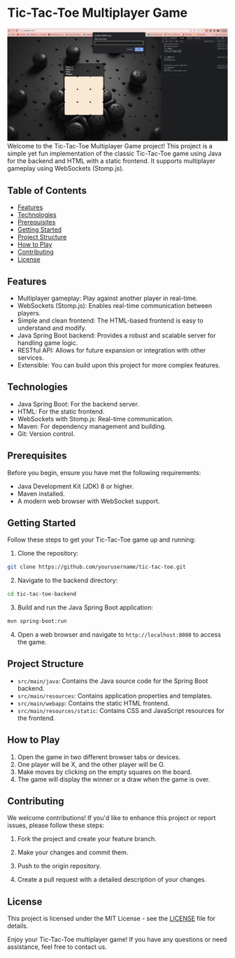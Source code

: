 
# Tic-Tac-Toe Multiplayer Game
![Alt text](image.png)
Welcome to the Tic-Tac-Toe Multiplayer Game project! This project is a simple yet fun implementation of the classic Tic-Tac-Toe game using Java for the backend and HTML with a static frontend. It supports multiplayer gameplay using WebSockets (Stomp.js).

## Table of Contents

- [Features](#features)
- [Technologies](#technologies)
- [Prerequisites](#prerequisites)
- [Getting Started](#getting-started)
- [Project Structure](#project-structure)
- [How to Play](#how-to-play)
- [Contributing](#contributing)
- [License](#license)

## Features

- Multiplayer gameplay: Play against another player in real-time.
- WebSockets (Stomp.js): Enables real-time communication between players.
- Simple and clean frontend: The HTML-based frontend is easy to understand and modify.
- Java Spring Boot backend: Provides a robust and scalable server for handling game logic.
- RESTful API: Allows for future expansion or integration with other services.
- Extensible: You can build upon this project for more complex features.

## Technologies

- Java Spring Boot: For the backend server.
- HTML: For the static frontend.
- WebSockets with Stomp.js: Real-time communication.
- Maven: For dependency management and building.
- Git: Version control.

## Prerequisites

Before you begin, ensure you have met the following requirements:

- Java Development Kit (JDK) 8 or higher.
- Maven installed.
- A modern web browser with WebSocket support.

## Getting Started

Follow these steps to get your Tic-Tac-Toe game up and running:

1. Clone the repository:

```bash
git clone https://github.com/yourusername/tic-tac-toe.git
```

2. Navigate to the backend directory:

```bash
cd tic-tac-toe-backend
```

3. Build and run the Java Spring Boot application:

```bash
mvn spring-boot:run
```

4. Open a web browser and navigate to `http://localhost:8080` to access the game.

## Project Structure

- `src/main/java`: Contains the Java source code for the Spring Boot backend.
- `src/main/resources`: Contains application properties and templates.
- `src/main/webapp`: Contains the static HTML frontend.
- `src/main/resources/static`: Contains CSS and JavaScript resources for the frontend.

## How to Play

1. Open the game in two different browser tabs or devices.
2. One player will be X, and the other player will be O.
3. Make moves by clicking on the empty squares on the board.
4. The game will display the winner or a draw when the game is over.

## Contributing

We welcome contributions! If you'd like to enhance this project or report issues, please follow these steps:

1. Fork the project and create your feature branch.

2. Make your changes and commit them.

3. Push to the origin repository.

4. Create a pull request with a detailed description of your changes.

## License

This project is licensed under the MIT License - see the [LICENSE](LICENSE) file for details.

Enjoy your Tic-Tac-Toe multiplayer game! If you have any questions or need assistance, feel free to contact us.


